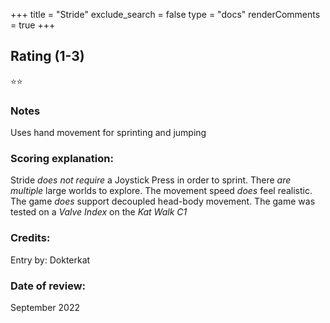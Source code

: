 +++
title = "Stride"
exclude_search = false
type = "docs"
renderComments = true
+++
## Rating (1-3)
⭐⭐

### Notes
Uses hand movement for sprinting and jumping

### Scoring explanation:
Stride *does not require* a Joystick Press in order to sprint.
There *are multiple* large worlds to explore.
The movement speed *does* feel realistic.
The game *does* support decoupled head-body movement.
The game was tested on a *Valve Index* on the *Kat Walk C1*

### Credits:
Entry by: Dokterkat

### Date of review:
September 2022

